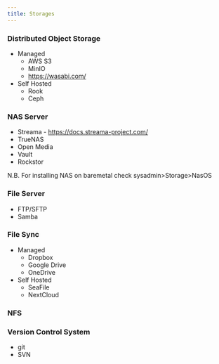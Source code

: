 ```yaml
---
title: Storages
---
```


### Distributed Object Storage
- Managed
  - AWS S3
  - MinIO
  - https://wasabi.com/
- Self Hosted
  - Rook
  - Ceph

### NAS Server

- Streama - https://docs.streama-project.com/
- TrueNAS
- Open Media
- Vault
- Rockstor

N.B. For installing NAS on baremetal check sysadmin>Storage>NasOS

### File Server

- FTP/SFTP
- Samba

### File Sync

- Managed
  - Dropbox
  - Google Drive
  - OneDrive
- Self Hosted
  - SeaFile
  - NextCloud

### NFS

### Version Control System

- git
- SVN